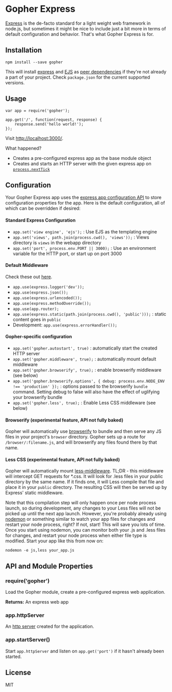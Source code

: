 # Gopher Express

[Express](http://expressjs.com) is the de-facto standard for a light weight web framework in node.js, but sometimes it might be nice to include just a bit more in terms of default configuration and behavior. That's what Gopher Express is for.

## Installation

    npm install --save gopher

This will install [express](http://expressjs.com) and [EJS](https://github.com/visionmedia/ejs) as [peer dependencies](http://blog.nodejs.org/2013/02/07/peer-dependencies/) if they're not already a part of your project.  Check `package.json` for the current supported versions.

## Usage

    var app = require('gopher');

    app.get('/', function(request, response) {
        response.send('hello world!');
    });

Visit [http://localhost:3000/](http://localhost:3000/).

What happened?

* Creates a pre-configured express app as the base module object
* Creates and starts an HTTP server with the given express app on [`process.nextTick`](http://nodejs.org/api/process.html#process_process_nexttick_callback)

## Configuration

Your Gopher Express app uses the [express app configuration API](http://expressjs.com/api.html#app.set) to store configuration properties for the app.  Here is the default configuration, all of which can be overridden if desired:

#### Standard Express Configuration
* `app.set('view engine', 'ejs');` : Use EJS as the templating engine
* `app.set('views', path.join(process.cwd(), 'views'));` : Views directory is `views` in the webapp directory
* `app.set('port', process.env.PORT || 3000);` : Use an environment variable for the HTTP port, or start up on port 3000

#### Default Middleware
Check these out [here](http://expressjs.com/api.html#middleware).

* `app.use(express.logger('dev'));`
* `app.use(express.json());`
* `app.use(express.urlencoded());`
* `app.use(express.methodOverride());`
* `app.use(app.router);`
* `app.use(express.static(path.join(process.cwd(), 'public')));` : static content goes in `public`
* Development: `app.use(express.errorHandler());`

#### Gopher-specific configuration
* `app.set('gopher.autostart', true)` : automatically start the created HTTP server
* `app.set('gopher.middleware', true);` : automatically mount default middleware
* `app.set('gopher.browserify', true);` : enable browserify middleware (see below)
* `app.set('gopher.browserify.options', { debug: process.env.NODE_ENV !== 'production' });` : options passed to the browserify `bundle` command. Setting debug to false will also have the effect of uglifying your browserify bundle  
* `app.set('gopher.less', true);` : Enable Less CSS middleware (see below)

#### Browserify (experimental feature, API not fully baked)
Gopher will automatically use [browserify](https://github.com/substack/node-browserify) to bundle and then serve any JS files in your project's `browser` directory. Gopher sets up a route for `/browser/:filename.js`, and will browserify any files found there by that name. 

#### Less CSS (experimental feature, API not fully baked)
Gopher will automatically mount [less-middleware](https://github.com/emberfeather/less.js-middleware).  TL;DR - this middleware will intercept GET requests for *.css.  It will look for .less files in your public directory by the same name. If it finds one, it will Less compile that file and place it in your `public` directory.  The resulting CSS will then be served up by Express' static middleware.

Note that this compilation step will only happen once per node process launch, so during development, any changes to your Less files will not be picked up until the next app launch.  However, you're probably already using [nodemon](https://github.com/remy/nodemon) or something similar to watch your app files for changes and restart your node process, right? If not, start! This will save you lots of time.  Once you start using nodemon, you can monitor both your .js and .less files for changes, and restart your node process when either file type is modified. Start your app like this from now on:

    nodemon -e js,less your_app.js

## API and Module Properties

### require('gopher')

Load the Gopher module, create a pre-configured express web application.

__Returns:__ An express web app

### app.httpServer

An [http server](http://nodejs.org/api/http.html#http_class_http_server) created for the application.

### app.startServer()

Start `app.httpServer` and listen on `app.get('port')` if it hasn't already been started.

## License

MIT
